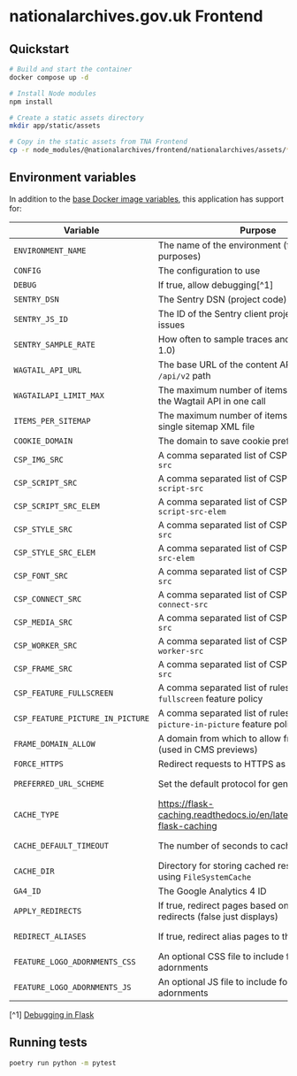 # nationalarchives.gov.uk Frontend

## Quickstart

```sh
# Build and start the container
docker compose up -d

# Install Node modules
npm install

# Create a static assets directory
mkdir app/static/assets

# Copy in the static assets from TNA Frontend
cp -r node_modules/@nationalarchives/frontend/nationalarchives/assets/* app/static/assets
```

## Environment variables

In addition to the [base Docker image variables](https://github.com/nationalarchives/docker/blob/main/docker/tna-python/README.md#environment-variables), this application has support for:

| Variable                         | Purpose                                                                     | Default                                                   |
| -------------------------------- | --------------------------------------------------------------------------- | --------------------------------------------------------- |
| `ENVIRONMENT_NAME`               | The name of the environment (for reporting purposes)                        | `production`                                              |
| `CONFIG`                         | The configuration to use                                                    | `config.Production`                                       |
| `DEBUG`                          | If true, allow debugging[^1]                                                | `False`                                                   |
| `SENTRY_DSN`                     | The Sentry DSN (project code)                                               | _none_                                                    |
| `SENTRY_JS_ID`                   | The ID of the Sentry client project to catch issues                         | _none_                                                    |
| `SENTRY_SAMPLE_RATE`             | How often to sample traces and profiles (0-1.0)                             | production: `0.1`, staging: `1`, develop: `0`, test: `0`  |
| `WAGTAIL_API_URL`                | The base URL of the content API, including the `/api/v2` path               | _none_                                                    |
| `WAGTAILAPI_LIMIT_MAX`           | The maximum number of items requested from the Wagtail API in one call      | `20`                                                      |
| `ITEMS_PER_SITEMAP`              | The maximum number of items to add to a single sitemap XML file             | `100`                                                     |
| `COOKIE_DOMAIN`                  | The domain to save cookie preferences against                               | _none_                                                    |
| `CSP_IMG_SRC`                    | A comma separated list of CSP rules for `img-src`                           | `'self'`                                                  |
| `CSP_SCRIPT_SRC`                 | A comma separated list of CSP rules for `script-src`                        | `'self'`                                                  |
| `CSP_SCRIPT_SRC_ELEM`            | A comma separated list of CSP rules for `script-src-elem`                   | `'self'`                                                  |
| `CSP_STYLE_SRC`                  | A comma separated list of CSP rules for `style-src`                         | `'self'`                                                  |
| `CSP_STYLE_SRC_ELEM`             | A comma separated list of CSP rules for `style-src-elem`                    | `'self'`                                                  |
| `CSP_FONT_SRC`                   | A comma separated list of CSP rules for `font-src`                          | `'self'`                                                  |
| `CSP_CONNECT_SRC`                | A comma separated list of CSP rules for `connect-src`                       | `'self'`                                                  |
| `CSP_MEDIA_SRC`                  | A comma separated list of CSP rules for `media-src`                         | `'self'`                                                  |
| `CSP_WORKER_SRC`                 | A comma separated list of CSP rules for `worker-src`                        | `'self'`                                                  |
| `CSP_FRAME_SRC`                  | A comma separated list of CSP rules for `frame-src`                         | `'self'`                                                  |
| `CSP_FEATURE_FULLSCREEN`         | A comma separated list of rules for the `fullscreen` feature policy         | `'self'`                                                  |
| `CSP_FEATURE_PICTURE_IN_PICTURE` | A comma separated list of rules for the `picture-in-picture` feature policy | `'self'`                                                  |
| `FRAME_DOMAIN_ALLOW`             | A domain from which to allow frame embedding (used in CMS previews)         | _none_                                                    |
| `FORCE_HTTPS`                    | Redirect requests to HTTPS as part of the CSP                               | _none_                                                    |
| `PREFERRED_URL_SCHEME`           | Set the default protocol for generating links                               | production/staging: `https`, develop/test: `http`         |
| `CACHE_TYPE`                     | https://flask-caching.readthedocs.io/en/latest/#configuring-flask-caching   | _none_                                                    |
| `CACHE_DEFAULT_TIMEOUT`          | The number of seconds to cache pages for                                    | production: `300`, staging: `60`, develop: `0`, test: `0` |
| `CACHE_DIR`                      | Directory for storing cached responses when using `FileSystemCache`         | `/tmp`                                                    |
| `GA4_ID`                         | The Google Analytics 4 ID                                                   | _none_                                                    |
| `APPLY_REDIRECTS`                | If true, redirect pages based on Wagtail redirects (false just displays)    | `True`                                                    |
| `REDIRECT_ALIASES`               | If true, redirect alias pages to the original page                          | production/staging/develop: `True`, test: `False`         |
| `FEATURE_LOGO_ADORNMENTS_CSS`    | An optional CSS file to include for logo adornments                         | _none_                                                    |
| `FEATURE_LOGO_ADORNMENTS_JS`     | An optional JS file to include for logo adornments                          | _none_                                                    |

[^1] [Debugging in Flask](https://flask.palletsprojects.com/en/2.3.x/debugging/)

## Running tests

```sh
poetry run python -m pytest
```
